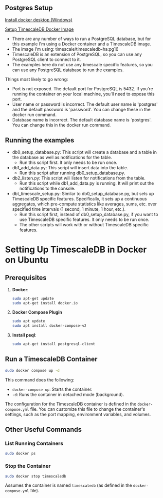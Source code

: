 ## Postgres Setup
[Install docker desktop (Windows)](https://docs.docker.com/desktop/install/windows-install/)

[Setup TimescaleDB Docker Image](https://docs.timescale.com/self-hosted/latest/install/installation-docker/)
- There are any number of ways to run a PostgreSQL database, but for this example I'm using a Docker container and a TimescaleDB image.
- The image I'm using: timescale/timescaledb-ha:pg16
- TimescaleDB is an extension of PostgreSQL, so you can use any PostgreSQL client to connect to it.
- The examples here do not use any timescale specific features, so you can use any PostgreSQL database to run the examples.

Things most likely to go wrong:
- Port is not exposed. The default port for PostgreSQL is 5432. If you're running the container on your local machine, you'll need to expose this port.
- User name or password is incorrect. The default user name is 'postgres' and the default password is 'password'. You can change these in the docker run command.
- Database name is incorrect. The default database name is 'postgres'. You can change this in the docker run command.


## Running the examples
- db0_setup_database.py: This script will create a database and a table in the database as well as notifications for the table.
    - Run this script first. It only needs to be run once.
- db1_add_data.py: This script will insert data into the table.
    - Run this script after running db0_setup_database.py.
- db2_listen.py: This script will listen for notifications from the table.
    - Run this script while db1_add_data.py is running. It will print out the notifications to the console.
- dbt_timescale_setup.py: Similar to db0_setup_database.py, but sets up TimescaleDB specific features. Specifically, it sets up a continuous aggregates, which  pre-compute statistics like averages, sums, etc. over specified time intervals (1 second, 1 minute, 1 hour, etc.).
    - Run this script first, instead of db0_setup_database.py, if you want to use TimescaleDB specific features. It only needs to be run once.
    - The other scripts will work with or without TimescaleDB specific features.


# Setting Up TimescaleDB in Docker on Ubuntu

## Prerequisites
1. **Docker**: 

    ```bash
    sudo apt-get update
    sudo apt-get install docker.io
    ```

2. **Docker Compose Plugin**


    ```bash
    sudo apt update
    sudo apt install docker-compose-v2
    ```

3. **Install psql**:

    ```bash
    sudo apt-get install postgresql-client
    ```

## Run a TimescaleDB Container
    
```bash
sudo docker compose up -d
```

This command does the following:
- `docker-compose up`: Starts the container.
- `-d`: Runs the container in detached mode (background).

The configuration for the TimescaleDB container is defined in the `docker-compose.yml` file. You can customize this file to change the container's settings, such as the port mapping, environment variables, and volumes.

## Other Useful Commands

### List Running Containers

```bash
sudo docker ps
```

### Stop the Container

```bash
sudo docker stop timescaledb
```

Assumes the container is named `timescaledb` (as defined in the `docker-compose.yml` file).